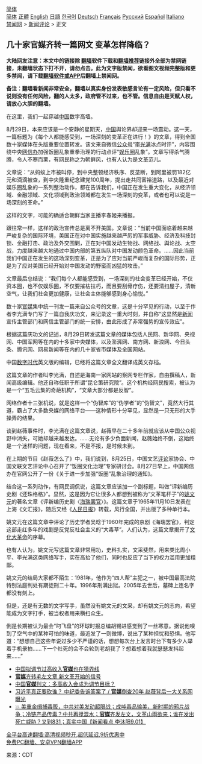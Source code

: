  <!-- 面包屑导航 --> <div class="breadcrumb"><!-- GTranslate: https://gtranslate.io/ -->  <div class="switcher notranslate">  <div class="selected">  <a href="#" onclick="return false;"> 简体</a>  </div>  <div class="option">  <a href="https://www.bannedbook.org" onclick="doGTranslate('zh-CN|zh-CN');jQuery('div.switcher div.selected a').html(jQuery(this).html());return false;" title="简体中文" class="nturl selected"> 简体</a>  <a href="https://www.bannedbook.org/zh-tw/" onclick="doGTranslate('zh-CN|zh-TW');jQuery('div.switcher div.selected a').html(jQuery(this).html());return false;" title="繁體中文" class="nturl"> 正體</a>  <a href="https://www.bannedbook.org/en/" onclick="doGTranslate('zh-CN|en');jQuery('div.switcher div.selected a').html(jQuery(this).html());return false;" title="English" class="nturl"> English</a>  <a href="https://www.bannedbook.org/ja/" onclick="doGTranslate('zh-CN|ja');jQuery('div.switcher div.selected a').html(jQuery(this).html());return false;" title="日本語" class="nturl"> 日語</a>  <a href="https://www.bannedbook.org/ko/" onclick="doGTranslate('zh-CN|ko');jQuery('div.switcher div.selected a').html(jQuery(this).html());return false;" title="한국어" class="nturl"> 한국어</a>  <a href="https://www.bannedbook.org/de/" onclick="doGTranslate('zh-CN|de');jQuery('div.switcher div.selected a').html(jQuery(this).html());return false;" title="Deutsch" class="nturl"> Deutsch</a>  <a href="https://www.bannedbook.org/fr/" onclick="doGTranslate('zh-CN|fr');jQuery('div.switcher div.selected a').html(jQuery(this).html());return false;" title="Français" class="nturl"> Français</a>  <a href="https://www.bannedbook.org/ru/" onclick="doGTranslate('zh-CN|ru');jQuery('div.switcher div.selected a').html(jQuery(this).html());return false;" title="Русский" class="nturl"> Русский</a>  <a href="https://www.bannedbook.org/es/" onclick="doGTranslate('zh-CN|es');jQuery('div.switcher div.selected a').html(jQuery(this).html());return false;" title="Español" class="nturl"> Español</a>  <a href="https://www.bannedbook.org/it/" onclick="doGTranslate('zh-CN|it');jQuery('div.switcher div.selected a').html(jQuery(this).html());return false;" title="Italiano" class="nturl"> Italiano</a>  </div>  </div>      <div class='breadcrumb-sub'><!-- Breadcrumb NavXT 6.3.0 --> <a href="https://www.bannedbook.org/" class="home">禁闻网</a> &gt; <a href="https://www.bannedbook.org/bnews/comments/" class="category">新闻评论</a> &gt; 正文</div></div><h2>几十家官媒齐转一篇网文 变革怎样降临？</h2> <p class="notice"><b>大陆网友注意：本文中的链接除 <a href="https://github.com/bannedbook/fanqiang" >翻墙</a>软件下载和<a href="https://github.com/killgcd/justmysocks/blob/master/README.md">翻墙推荐</a>链接外全部为禁网链接，未翻墙状态下打不开，请勿点击。此为文字版禁闻，欲看图文视频完整版和更多禁闻，请下载<a href="https://github.com/bannedbook/fanqiang">翻墙软件或APP</a>后翻墙上禁闻网。</p><p>备注：翻墙看新闻非常安全，翻墙以真实身份发表敏感言论有一定风险，但只看不说则没有任何风险，翻的人太多，政府管不过来，也不管。信息自由是天赋人权，请放心大胆的翻墙。</b></p>  <div class="entry"> <p>在这里，我们一起穿越<span class='wp_keywordlink_affiliate'><a href="https://www.bannedbook.org/" title="中国" target="_blank">中国</a></span>数字高墙。</p> <p>8月29日，本来应该是一个安静的星期天，<a href="https://www.bannedbook.org/bnews/tag/%E4%B8%AD%E5%9B%BD/" class="st_tag internal_tag" rel="tag" title="标签 中国 下的日志">中国</a>舆论界却迎来一场震动。这一天，一篇标题为《每个人都能感受到，一场深刻的变革正在进行！》的文章，得到全国数十家媒体在头版重要位置转发。该文来自微信<a href="https://www.bannedbook.org/bnews/tag/%E5%85%AC%E4%BC%97%E5%8F%B7/" class="st_tag internal_tag" rel="tag" title="标签 公众号 下的日志">公众号</a>“<a href="https://www.bannedbook.org/bnews/tag/%e6%9d%8e%e5%85%89%e6%bb%a1/" class="st_tag internal_tag" rel="tag" title="标签 李光满 下的日志">李光满</a>冰点时评”，内容围绕中央<a href="https://www.bannedbook.org/bnews/tag/%e7%bd%91%e4%bf%a1%e5%8a%9e/" class="st_tag internal_tag" rel="tag" title="标签 网信办 下的日志">网信办</a>加强饭圈乱象重拳治理的行动点评“<a href="https://www.bannedbook.org/bnews/tag/%e5%a8%b1%e4%b9%90%e5%9c%88/" class="st_tag internal_tag" rel="tag" title="标签 娱乐圈 下的日志">娱乐圈</a>乱象”。文章写得杀气腾腾，令人不寒而栗，有网民称之为朝鲜风，也有人认为是文革范儿。</p> <p>文章说：“从蚂蚁上市被叫停，到中央整顿经济秩序、反垄断，到阿里被罚182亿元和滴滴被查，到中央隆重纪念建党100周年，提出走共同富裕道路，以及最近对娱乐圈乱象的一系列整治动作，都在告诉我们，中国正在发生重大变化，从经济领域、金融领域、文化领域到政治领域都在发生一场深刻的变革，或者也可以说是一场深刻的革命。”</p> <p>这样的文字，可能的确适合朝鲜当家主播李春姬来播报。</p> <p>跟往常一样，这样的政治宣传总是离不开美国。文章说：“当前中国面临着越来越严峻复杂的国际环境，美国正在对中国实施越来越严厉的军事威胁、经济及科技封锁、金融打击、政治及外交围剿，正在对中国发动生物战、网络战、舆论战、太空战，力度越来越大地通过中国内部的第五纵队对中国发动颜色革命。……因此当前我们中国正在发生的这场深刻变革，正是为了应对当前严峻而复杂的国际形势，正是为了应对美国已经开始对中国发动的野蛮而凶猛的攻击。”</p>  <p>文章最后总结说：“我们每个人都能感受到，一场深刻的社会变革已经开始，不仅资本圈，也不仅娱乐圈，不仅要摧枯拉朽，而且要刮骨疗伤，还要清扫屋子，清新空气，让我们社会更加健康，让社会主体能够感到身心愉悦。”</p> <p>数十家<a href="https://www.bannedbook.org/bnews/tag/%E5%AE%98%E5%AA%92/" class="st_tag internal_tag" rel="tag" title="标签 官媒 下的日志">官媒</a>集中统一刊发一篇来自公众号的文章，这是十分罕见的行动，以至于作者李光满专门写了一篇自我庆功文，来记录这一重大时刻，并自称“这显然是<span class='wp_keywordlink_affiliate'><a href="https://www.bannedbook.org/" title="新闻">新闻</a></span>宣传主管部门和网信主管部门的统一安排，由此形成了非常强势的宣传效应”。</p> <p>根据这篇庆功文的记述，8月29日转发这篇文章的媒体包括人民网、新华网、央视网、中国军网等在内的十多家中央媒体，以及澎湃网、南方网、新浪网、今日头条、腾讯网、网易新闻等在内的几十家省市媒体及全国网站。</p> <p>中国<span class='wp_keywordlink_affiliate'><a href="https://chinadigitaltimes.net/chinese/" title="中国数字时代" target="_blank">数字时代</a></span>英文版的编辑，已经将这篇文章全文翻译成英文存档。</p> <p>这篇文章的作者叫李光满，自述是海南一家网站的察网专栏作家，自由撰稿人，新闻高级编辑。他还自称任职于所谓“昆仑策研究院”。这个机构经网民搜索，被认为是一个“五毛云集的奇葩机构”，“文章大部分都是反智”。</p>  <p>网络作者十三张机说，就是这样一个“伪智库”的“伪学者”的“伪智文”，竟然大行其道，霸占了大多数央媒的网络平台——这种情形十分罕见，显然是一只无形的大手操弄的结果。</p> <p>谈到赵薇事件时，李光满在这篇文章说，赵薇早在二十多年前就应该从中国公众视野中消失，可她却越来越发达。……无论有多少负面新闻，赵薇始终不倒，这始终是一个迷样的问题，现在看来，不是不报，是时候未到。</p> <p>在上期的节目《赵薇怎么了》中，我们说到，8月25日，中国文艺<span class='wp_keywordlink_affiliate'><a href="https://www.bannedbook.org/bnews/comments/" title="新闻评论" target="_blank">评论</a></span>家协会、中国文联文艺评论中心召开了“饭圈文化治理”专家研讨会。8月27日早上，中国网信办在官网公开了一份《关于进一步加强“饭圈”乱象治理的通知》。</p> <p>结合这一系列动作，有网民调侃说，这篇文章应该加一个副标题，叫做“评新编历史剧《还珠格格》”。显然，这是因为它让很多人都想到被称为“文革笔杆子”的<a href="https://www.bannedbook.org/bnews/tag/%e5%a7%9a%e6%96%87%e5%85%83/" class="st_tag internal_tag" rel="tag" title="标签 姚文元 下的日志">姚文元</a>的著名文章《评新编历史剧〈<a href="https://www.bannedbook.org/bnews/tag/%E6%B5%B7%E7%91%9E%E7%BD%A2%E5%AE%98/" class="st_tag internal_tag" rel="tag" title="标签 海瑞罢官 下的日志">海瑞罢官</a>〉》。这篇文章于1965年11月10日发表在上海《文汇报》，随后又经《<span class='wp_keywordlink'><a href="https://www.bannedbook.org/forum2/topic109.html" title="透视人民日报" target="_blank">人民日报</a></span>》转载，风行全国，并出版了多种单行本。</p> <p>姚文元在这篇文章中评论了历史学者吴晗于1960年完成的京剧《海瑞罢官》，判定这部走红多年的戏剧是反党反社会主义的“大毒草”。人们认为，这篇文章揭开了<span class='wp_keywordlink'><a href="https://www.bannedbook.org/forum2/topic973.html" title="《文化大革命：历史真相和集体记忆》" target="_blank">文化大革命</a></span>的序幕。</p>  <p>也有人认为，姚文元写这篇文章非常用功，史料扎实，文采斐然，用来类比周小平、李光满这类网络写手，实在高抬了他们，同时也反应了当下的权力滥用更加粗鄙。</p> <p>姚文元的结局大家都不陌生：1981年，他作为“四人帮”主犯之一，被中国最高法院特别法庭判处有期徒刑二十年。1996年刑满出狱。2005年去世后，墓碑上连名字都没有刻上。</p> <p>但是，还是有无数的文字写手，虽然没有姚文元的文采，却有姚文元的志向，希望能成为文字打手，被当权者用来横扫众生。</p> <p>倒是长期被认为最会“叼飞盘”的环球时报总编胡锡进感觉到了一丝寒意。据说他嗅到了空气中的某种可怕的味道，最近发了一则微博，说出了某种担忧和恐惧。他写道：“想想自己这些年说过多少不严谨的话，想想每次台上发言时台下有多少人举着手机录拍……下一个社死的会不会轮到老胡我了？想着想着我就瑟瑟发抖起来……”</p> <ul class='op-related-articles' title='相关阅读'> <li><a href='https://www.bannedbook.org/bnews/baitai/20210901/1617212.html' target='_blank'>中国拟调节过高收入<b>官媒</b>也在猜界线</a></li> <li><a href='https://www.bannedbook.org/bnews/ssgc/20210901/1617177.html' target='_blank'><b>官媒</b>齐转毛左文章 新文革开始的信号</a></li> <li><a href='https://www.bannedbook.org/bnews/baitai/20210901/1617140.html' target='_blank'>中国<b>官媒</b>刊文：多高收入会成为调节目标？</a></li> <li><a href='https://www.bannedbook.org/bnews/bannedvideo/20210901/1617123.html' target='_blank'>习近平真正要砍谁？ 中纪委告诉答案了  /  <b>官媒</b>倒查20年 赵薇背后一大关系网曝光</a></li> <li><a href='https://www.bannedbook.org/bnews/bannedvideo/20210901/1616919.html' target='_blank'>💥 美重金缉捕毒贩，中共对美发动超限战；成吨毒品输美，新时期的鸦片战争；冷链产品传毒？中共再搅混水；<b>官媒</b>齐发左文，文革山雨欲来；谁在发出死亡威胁？又到831；真实中国【新闻看点‭ ‬李沐阳9.01】</a></li> </ul> <p class="texttj"> <a href="https://github.com/bannedbook/fanqiang/wiki/V2ray%E6%9C%BA%E5%9C%BA" target="_blank">全平台高速翻墙:高清视频秒开,超低延迟,9折优惠中</a><br/> <a href="https://github.com/bannedbook/fanqiang/wiki/%E7%A6%81%E9%97%BB%E7%BD%91%E5%AE%89%E5%8D%93%E7%BF%BB%E5%A2%99%E6%96%B0%E9%97%BBAPP" target="_blank">免费PC翻墙、安卓VPN翻墙APP</a></p> <p> 来源：CDT </p><a name='sharetosocial'></a>  <div style="margin-bottom:5px;padding-bottom:5px;clear:both"> <div id="archive-pix-1" class="banner-ads"> <!-- AuctionX Display platform tag START --> <div id="26318x728x90x621x_ADSLOT2" clicktrack="%%CLICK_URL_ESC%%"></div> <!-- AuctionX Display platform tag END --> </div> <div id="archive-pix-2" class="banner-ads"> <!-- AuctionX Display platform tag START --> <div id="26315x300x250x621x_ADSLOT2" clicktrack="%%CLICK_URL_ESC%%"></div> <!-- AuctionX Display platform tag END --> </div> </div>  <div id="archive-pix-1" class="banner-ads"> <!-- AuctionX Display platform tag START --> <div id="26318x728x90x621x_ADSLOT3" clicktrack="%%CLICK_URL_ESC%%"></div> <!-- AuctionX Display platform tag END --> </div> </div><!--END ENTRY--> 